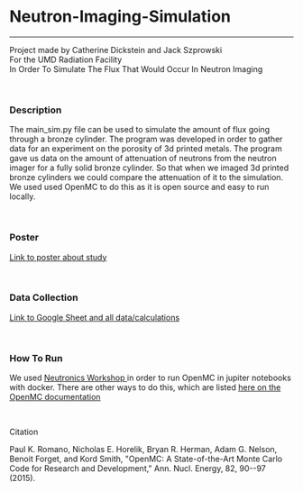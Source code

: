 <h1> Neutron-Imaging-Simulation </h1>
<hr>
<p> Project made by Catherine Dickstein and Jack Szprowski <br> For the UMD Radiation Facility <br> In Order To Simulate The Flux That Would Occur In Neutron Imaging </p>

<br>
<h3> Description </h3>
<p> The main_sim.py file can be used to simulate the amount of flux going through a bronze cylinder. The program was developed in order to gather data for an experiment on the porosity of 3d printed metals. The program gave us data on the amount of attenuation of neutrons from the neutron imager for a fully solid bronze cylinder. So that when we imaged 3d printed bronze cylinders we could compare the attenuation of it to the simulation. We used used OpenMC to do this as it is open source and easy to run locally. </p>

<br>
<h3> Poster </h3>
<p> <a href="https://docs.google.com/presentation/d/1aS2Tk0q_RNgFF9MJiBrEFb7-kNawMjXK/edit?usp=sharing&ouid=117361024151859452799&rtpof=true&sd=true"> Link to poster about study </a> </p>

<br>
<h3> Data Collection </h3>
<p> <a href="https://docs.google.com/spreadsheets/d/1pRUFHan4_li_N6ImCXn6YYbFTPnX6Yl9GgdqGhgk8qM/edit?gid=1472541725#gid=1472541725"> Link to Google Sheet and all data/calculations </a> </p>

<br>
<h3> How To Run </h3>
<p> We used <a href="https://github.com/fusion-energy/neutronics-workshop"> Neutronics Workshop </a> in order to run OpenMC in jupiter notebooks with docker. There are other ways to do this, which are listed <a href="https://docs.openmc.org/en/stable/quickinstall.html"> here on the OpenMC documentation </a> </p>

<br>
<p> Citation </p>
<p> Paul K. Romano, Nicholas E. Horelik, Bryan R. Herman, Adam G. Nelson, Benoit Forget, and Kord Smith, "OpenMC: A State-of-the-Art Monte Carlo Code for Research and Development," Ann. Nucl. Energy, 82, 90--97 (2015). </p>
